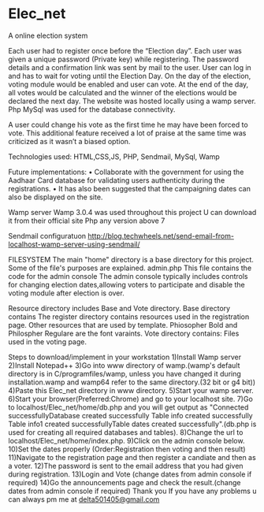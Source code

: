 # Elec_net
A online election system

Each user had to register once before the “Election day”. Each user was given a unique password (Private key) while registering. The password details and a confirmation link was sent by mail to the user. User can log in and has to wait for voting until the Election Day. On the day of the election, voting module would be enabled and user can vote. At the end of the day, all votes would be calculated and the winner of the elections would be declared the next day.
The website was hosted locally using a wamp server. Php MySql was used for the database connectivity.

A user could change his vote as the first time he may have been forced to vote. This additional feature  received a lot of praise at the same time was criticized as it wasn’t a biased option.

Technologies used:
HTML,CSS,JS, PHP, Sendmail, MySql, Wamp

	
Future implementations:
•	Collaborate with the government for using the Aadhaar Card database for validating users authenticity during the registrations.
•	It has also been suggested that the campaigning dates can also be displayed on the site.


Wamp server
Wamp 3.0.4 was used throughout this project
U can download it from their official site
Php any version above 7


Sendmail configuratuon
http://blog.techwheels.net/send-email-from-localhost-wamp-server-using-sendmail/


FILESYSTEM
The main "home" directory is a base directory for this project.
Some of the file's purposes are explained.
admin.php
  This file contains the code for the admin console
  The admin console typically includes controls for changing election dates,allowing voters to participate and disable the voting module     after election is over.

Resource directory includes Base and Vote directory.
Base directory contains 
 The register directory contains resources used in the registration page.
 Other resources that are used by template.
 Phiosopher Bold and Philospher Regulare are the font varaints.
Vote directory contains:
  Files used in the voting page.
  

Steps to download/implement in your workstation
1)Install Wamp server 
2)Install Notepad++
3)Go into www directory of wamp.(wamp's default directory is in C/programfiles/wamp, unless you have changed it during installation.wamp and wamp64 refer to the same directory.(32 bit or g4 bit))
4)Paste this Elec_net directory in www directory.
5)Start your wamp server.
6)Start your browser(Preferred:Chrome) and go to your localhost site.
7)Go to localhost/Elec_net/home/db.php and you will get output as "Connected successfullyDatabase created successfully Table info created successfully Table info1 created successfullyTable dates created successfully".(db.php is used for creating all required databases and tables).
8)Change the url to localhost/Elec_net/home/index.php.
9)Click on the admin console below.
10)Set the dates properly (Order:Registration then voting and then result)
11)Navigate to the registration page and then register a candiate and then as a voter.
12)The password is sent to the email address that you had given during registration.
13)Login and Vote (change dates from admin console if required)
14)Go the announcements page and check the result.(change dates from admin console if required)
Thank you
If you have any problems u can always pm me at delta501405@gmail.com
  
  

  
